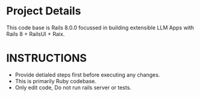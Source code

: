 # Project Details

This code base is Rails 8.0.0 focussed in building extensible LLM Apps with Rails 8 + RailsUI + Raix.

# INSTRUCTIONS

* Provide detialed steps first before executing any changes.
* This is primarily Ruby codebase.  
* Only edit code, Do not run rails server or tests.

